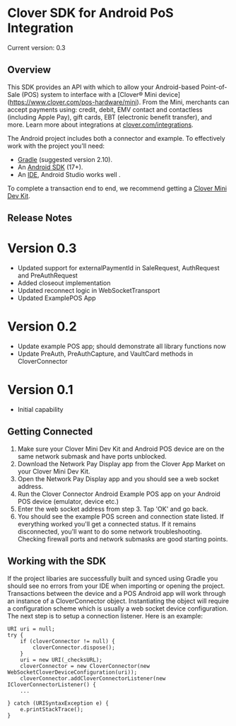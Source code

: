 # Clover SDK for Android PoS Integration

Current version: 0.3

## Overview

This SDK provides an API with which to allow your Android-based Point-of-Sale (POS) system to interface with a [Clover® Mini device] (https://www.clover.com/pos-hardware/mini). From the Mini, merchants can accept payments using: credit, debit, EMV contact and contactless (including Apple Pay), gift cards, EBT (electronic benefit transfer), and more. Learn more about integrations at [clover.com/integrations](https://www.clover.com/integrations).

The Android project includes both a connector and example. To effectively work with the project you'll need:
- [Gradle](https://gradle.org) (suggested version 2.10).
- An [Android SDK](http://developer.android.com/sdk/index.html) (17+).
- An [IDE](http://developer.android.com/tools/studio/index.html), Android Studio works well .

To complete a transaction end to end, we recommend getting a [Clover Mini Dev Kit](http://cloverdevkit.com/collections/devkits/products/clover-mini-dev-kit).

## Release Notes

# Version 0.3
* Updated support for externalPaymentId in SaleRequest, AuthRequest and PreAuthRequest
* Added closeout implementation
* Updated reconnect logic in WebSocketTransport
* Updated ExamplePOS App

# Version 0.2
* Update example POS app; should demonstrate all library functions now
* Update PreAuth, PreAuthCapture, and VaultCard methods in CloverConnector

# Version 0.1
* Initial capability

## Getting Connected

1. Make sure your Clover Mini Dev Kit and Android POS device are on the same network submask and have ports unblocked.
2. Download the Network Pay Display app from the Clover App Market on your Clover Mini Dev Kit.
3. Open the Network Pay Display app and you should see a web socket address.
4. Run the Clover Connector Android Example POS app on your Android POS device (emulator, device etc.)
5. Enter the web socket address from step 3. Tap 'OK' and go back.
6. You should see the example POS screen and connection state listed. If everything worked you'll get a connected status. If it remains disconnected, you'll want to do some network troubleshooting. Checking firewall ports and network submasks are good starting points.

## Working with the SDK

If the project libaries are successfully built and synced using Gradle you should see no errors from your IDE when importing or opening the project. Transactions between the device and a POS Android app will work through an instance of a CloverConnector object. Instantiating the object will require a configuration scheme which is usually a web socket device configuration. The next step is to setup a connection listener. Here is an example: 
```
URI uri = null;
try {
    if (cloverConnector != null) {
        cloverConnector.dispose();
    }
    uri = new URI(_checksURL);
    cloverConnector = new CloverConnector(new WebSocketCloverDeviceConfiguration(uri));
    cloverConnector.addCloverConnectorListener(new ICloverConnectorListener() {
    ...

} catch (URISyntaxException e) {
    e.printStackTrace();
}
```
